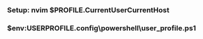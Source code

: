 ### Setup: nvim $PROFILE.CurrentUserCurrentHost
### $env:USERPROFILE\.config\powershell\user_profile.ps1 
